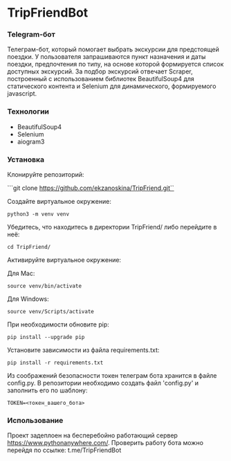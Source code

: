 # TripFriendBot

### Telegram-бот

Телеграм-бот, который помогает выбрать экскурсии для предстоящей поездки. 
У пользователя запрашиваются пункт назначения и даты поездки, предпочтения по типу, на основе которой формируется список доступных экскурсий.
За подбор экскурсий отвечает Scraper, построенный с использованием библиотек BeautifulSoup4 для статического контента и Selenium для динамического, формируемого javascript.


### Технологии
- BeautifulSoup4
- Selenium
- aiogram3


### Установка
Клонируйте репозиторий:

```git clone https://github.com/ekzanoskina/TripFriend.git``

Cоздайте виртуальное окружение:

```python3 -m venv venv```

Убедитесь, что находитесь в директории TripFriend/ либо перейдите в неё:

```cd TripFriend/```

Активируйте виртуальное окружение:

Для Mac:
 
```source venv/bin/activate```

Для Windows:

```source venv/Scripts/activate```

При необходимости обновите pip:

```pip install --upgrade pip```

Установите зависимости из файла requirements.txt:

```pip install -r requirements.txt```

Из соображений безопасности токен телеграм бота хранится в файле config.py. В репозитории необходимо создать файл 'config.py' и заполнить его по шаблону:

```
TOKEN=<токен_вашего_бота>
```
### Использование
Проект задеплоен на бесперебойно работающий сервер https://www.pythonanywhere.com/.
Проверить работу бота можно перейдя по ссылке:
t.me/TripFriendBot